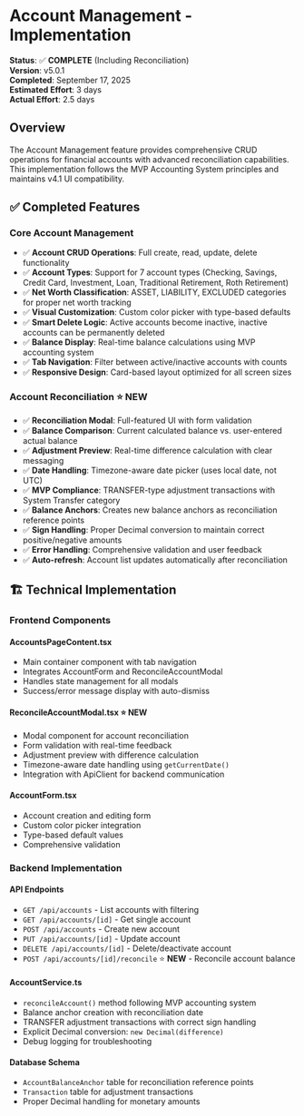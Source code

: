 # Account Management - Implementation

**Status**: ✅ **COMPLETE** (Including Reconciliation)  
**Version**: v5.0.1  
**Completed**: September 17, 2025  
**Estimated Effort**: 3 days  
**Actual Effort**: 2.5 days  

## Overview

The Account Management feature provides comprehensive CRUD operations for financial accounts with advanced reconciliation capabilities. This implementation follows the MVP Accounting System principles and maintains v4.1 UI compatibility.

## ✅ Completed Features

### **Core Account Management**
- ✅ **Account CRUD Operations**: Full create, read, update, delete functionality
- ✅ **Account Types**: Support for 7 account types (Checking, Savings, Credit Card, Investment, Loan, Traditional Retirement, Roth Retirement)
- ✅ **Net Worth Classification**: ASSET, LIABILITY, EXCLUDED categories for proper net worth tracking
- ✅ **Visual Customization**: Custom color picker with type-based defaults
- ✅ **Smart Delete Logic**: Active accounts become inactive, inactive accounts can be permanently deleted
- ✅ **Balance Display**: Real-time balance calculations using MVP accounting system
- ✅ **Tab Navigation**: Filter between active/inactive accounts with counts
- ✅ **Responsive Design**: Card-based layout optimized for all screen sizes

### **Account Reconciliation** ⭐ **NEW**
- ✅ **Reconciliation Modal**: Full-featured UI with form validation
- ✅ **Balance Comparison**: Current calculated balance vs. user-entered actual balance
- ✅ **Adjustment Preview**: Real-time difference calculation with clear messaging
- ✅ **Date Handling**: Timezone-aware date picker (uses local date, not UTC)
- ✅ **MVP Compliance**: TRANSFER-type adjustment transactions with System Transfer category
- ✅ **Balance Anchors**: Creates new balance anchors as reconciliation reference points
- ✅ **Sign Handling**: Proper Decimal conversion to maintain correct positive/negative amounts
- ✅ **Error Handling**: Comprehensive validation and user feedback
- ✅ **Auto-refresh**: Account list updates automatically after reconciliation

## 🏗️ Technical Implementation

### **Frontend Components**

#### **AccountsPageContent.tsx**
- Main container component with tab navigation
- Integrates AccountForm and ReconcileAccountModal
- Handles state management for all modals
- Success/error message display with auto-dismiss

#### **ReconcileAccountModal.tsx** ⭐ **NEW**
- Modal component for account reconciliation
- Form validation with real-time feedback
- Adjustment preview with difference calculation
- Timezone-aware date handling using `getCurrentDate()`
- Integration with ApiClient for backend communication

#### **AccountForm.tsx**
- Account creation and editing form
- Custom color picker integration
- Type-based default values
- Comprehensive validation

### **Backend Implementation**

#### **API Endpoints**
- `GET /api/accounts` - List accounts with filtering
- `GET /api/accounts/[id]` - Get single account
- `POST /api/accounts` - Create new account
- `PUT /api/accounts/[id]` - Update account
- `DELETE /api/accounts/[id]` - Delete/deactivate account
- `POST /api/accounts/[id]/reconcile` ⭐ **NEW** - Reconcile account balance

#### **AccountService.ts**
- `reconcileAccount()` method following MVP accounting system
- Balance anchor creation with reconciliation date
- TRANSFER adjustment transactions with correct sign handling
- Explicit Decimal conversion: `new Decimal(difference)`
- Debug logging for troubleshooting

#### **Database Schema**
- `AccountBalanceAnchor` table for reconciliation reference points
- `Transaction` table for adjustment transactions
- Proper Decimal handling for monetary amounts